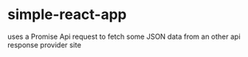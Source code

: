 # simple-react-app
uses a Promise Api request to fetch some JSON data from an other api response provider site
